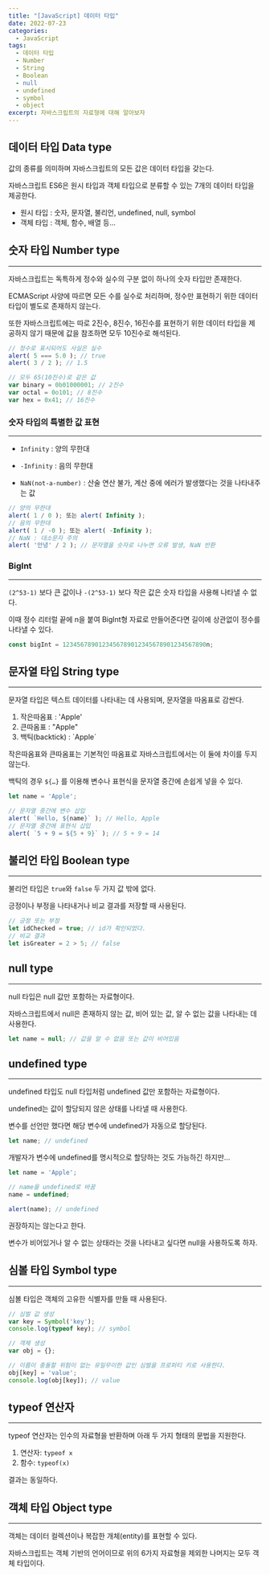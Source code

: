 ```yaml
---
title: "[JavaScript] 데이터 타입"
date: 2022-07-23
categories:
  - JavaScript
tags:
  - 데이터 타입
  - Number
  - String
  - Boolean
  - null
  - undefined
  - symbol
  - object
excerpt: 자바스크립트의 자료형에 대해 알아보자
---
```


## 데이터 타입 Data type

값의 종류를 의미하며 자바스크립트의 모든 값은 데이터 타입을 갖는다.

자바스크립트 ES6은 원시 타입과 객체 타입으로 분류할 수 있는 7개의 데이터 타입을 제공한다.

- 원시 타입 : 숫자, 문자열, 불리언, undefined, null, symbol
- 객체 타입 : 객체, 함수, 배열 등...

## 숫자 타입 Number type

---

자바스크립트는 독특하게 정수와 실수의 구분 없이 하나의 숫자 타입만 존재한다.

ECMAScript 사양에 따르면 모든 수를 실수로 처리하며, 정수만 표현하기 위한 데이터 타입이 별도로 존재하지 않는다.

또한 자바스크립트에는 따로 2진수, 8진수, 16진수를 표현하기 위한 데이터 타입을 제공하지 않기 때문에 값을 참조하면 모두 10진수로 해석된다.

```jsx
// 정수로 표시되어도 사실은 실수
alert( 5 === 5.0 ); // true
alert( 3 / 2 ); // 1.5

// 모두 65(10진수)로 같은 값
var binary = 0b01000001; // 2진수
var octal = 0o101; // 8진수
var hex = 0x41; // 16진수
```

### 숫자 타입의 특별한 값 표현

---

- `Infinity` : 양의 무한대

- `-Infinity` : 음의 무한대

- `NaN(not-a-number)` : 산술 연산 불가, 계산 중에 에러가 발생했다는 것을 나타내주는 값

```jsx
// 양의 무한대
alert( 1 / 0 ); 또는 alert( Infinity );
// 음의 무한대
alert( 1 / -0 ); 또는 alert( -Infinity );
// NaN : 대소문자 주의
alert( '안녕' / 2 ); // 문자열을 숫자로 나누면 오류 발생, NaN 반환
```

### BigInt

---

`(2^53-1)` 보다 큰 값이나 `-(2^53-1)` 보다 작은 값은 숫자 타입을 사용해 나타낼 수 없다.

이때 정수 리터럴 끝에 n을 붙여 BigInt형 자료로 만들어준다면 길이에 상관없이 정수를 나타낼 수 있다.

```jsx
const bigInt = 1234567890123456789012345678901234567890n;
```

## 문자열 타입 String type

---

문자열 타입은 텍스트 데이터를 나타내는 데 사용되며, 문자열을 따옴표로 감싼다.

1. 작은따옴표 : 'Apple'
2. 큰따옴표 : "Apple"
3. 백틱(backtick) : \`Apple\`

작은따옴표와 큰따옴표는 기본적인 따옴표로 자바스크립트에서는 이 둘에 차이를 두지 않는다.

백틱의 경우 `${…}` 를 이용해 변수나 표현식을 문자열 중간에 손쉽게 넣을 수 있다.

```jsx
let name = 'Apple';

// 문자열 중간에 변수 삽입
alert( `Hello, ${name}` ); // Hello, Apple
// 문자열 중간에 표현식 삽입
alert( `5 + 9 = ${5 + 9}` ); // 5 + 9 = 14
```

## 불리언 타입 Boolean type

---

불리언 타입은 `true`와 `false` 두 가지 값 밖에 없다.

긍정이나 부정을 나타내거나 비교 결과를 저장할 때 사용된다.

```jsx
// 긍정 또는 부정
let idChecked = true; // id가 확인되었다.
// 비교 결과
let isGreater = 2 > 5; // false
```

## null type

---

null 타입은 null 값만 포함하는 자료형이다.

자바스크립트에서 null은 존재하지 않는 값, 비어 있는 값, 알 수 없는 값을 나타내는 데 사용한다.

```jsx
let name = null; // 값을 알 수 없음 또는 값이 비어있음
```

## undefined type

---

undefined 타입도 null 타입처럼 undefined 값만 포함하는 자료형이다.

undefined는 값이 할당되지 않은 상태를 나타낼 때 사용한다.

변수를 선언만 했다면 해당 변수에 undefined가 자동으로 할당된다.

```jsx
let name; // undefined
```

개발자가 변수에 undefined를 명시적으로 할당하는 것도 가능하긴 하지만…

```jsx
let name = 'Apple';

// name을 undefined로 바꿈
name = undefined;

alert(name); // undefined
```

권장하지는 않는다고 한다.

변수가 비어있거나 알 수 없는 상태라는 것을 나타내고 싶다면 null을 사용하도록 하자.

## 심볼 타입 Symbol type

---

심볼 타입은 객체의 고유한 식별자를 만들 때 사용된다.

```jsx
// 심벌 값 생성
var key = Symbol('key');
console.log(typeof key); // symbol

// 객체 생성
var obj = {};

// 이름이 충돌할 위험이 없는 유일무이한 값인 심벌을 프로퍼티 키로 사용한다.
obj[key] = 'value';
console.log(obj[key]); // value
```

## typeof 연산자

---

typeof 연산자는 인수의 자료형을 반환하며 아래 두 가지 형태의 문법을 지원한다.

1. 연산자: `typeof x`
2. 함수: `typeof(x)`

결과는 동일하다.

## 객체 타입 Object type

---

객체는 데이터 컬렉션이나 복잡한 개체(entity)를 표현할 수 있다.

자바스크립트는 객체 기반의 언어이므로 위의 6가지 자료형을 제외한 나머지는 모두 객체 타입이다.